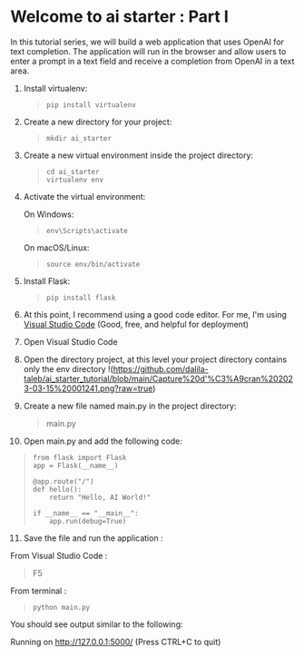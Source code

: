 
# Welcome to ai starter : Part I

In this tutorial series, we will build a web application that uses OpenAI for text completion. The application will run in the browser and allow users to enter a prompt in a text field and receive a completion from OpenAI in a text area.

1.  Install virtualenv:
    
	   > `pip install virtualenv` 
    
2.  Create a new directory for your project:
   
	   > `mkdir ai_starter` 
    
3.  Create a new virtual environment inside the project directory:

    >  `cd ai_starter `  
    >  `virtualenv env`

    
4.  Activate the virtual environment:
    
    On Windows:
    >  `env\Scripts\activate`

    On macOS/Linux:
 
	> `source env/bin/activate`
    
5.  Install Flask:

	> `pip install flask`
	
6. At this point, I recommend using a good code editor. For me, I'm using [Visual Studio Code](https://code.visualstudio.com/) (Good, free, and helpful for deployment)
7. Open Visual Studio Code
8. Open the directory project, at this level your project directory contains only the env directory
!(https://github.com/dalila-taleb/ai_starter_tutorial/blob/main/Capture%20d'%C3%A9cran%202023-03-15%20001241.png?raw=true)


9.  Create a new file named main.py in the project directory:

	> main.py

10.  Open main.py and add the following code:
> 	
>     from flask import Flask
>     app = Flask(__name__)
>     
>     @app.route("/")
>     def hello():
>         return "Hello, AI World!"
>     
>     if __name__ == "__main__":
>         app.run(debug=True)

	    

11.  Save the file and run the application : 

From Visual Studio Code :

> F5

  
From terminal :
> `python main.py` 
    
   You should see output similar to the following:
    
  Running on http://127.0.0.1:5000/ (Press CTRL+C to quit)
